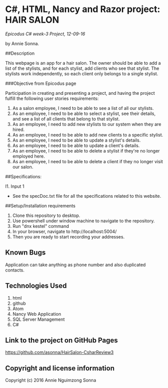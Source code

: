 # C#, HTML, Nancy and Razor project: HAIR SALON

_*Epicodus C# week-3 Project, 12-09-16*_

by Annie Sonna.


##Description

This webpage is an app for a hair salon. The owner should be able to add a list of the stylists, and for each stylist, add clients who see that stylist. The stylists work independently, so each client only belongs to a single stylist.


###Objective from Epicodus page

Participation in creating and presenting a project, and having the project fulfill the following user stories requirements:
1. As a salon employee, I need to be able to see a list of all our stylists.
2. As an employee, I need to be able to select a stylist, see their details, and see a list of all clients that belong to that stylist.
3. As an employee, I need to add new stylists to our system when they are hired.
4. As an employee, I need to be able to add new clients to a specific stylist.
5. As an employee, I need to be able to update a stylist's details.
6. As an employee, I need to be able to update a client's details.
7. As an employee, I need to be able to delete a stylist if they're no longer employed here.
8. As an employee, I need to be able to delete a client if they no longer visit our salon.


##Specifications:

I1. Input 1
 - See the specDoc.txt file for all the specifications related to this website.

##Setup/Installation requirements

1. Clone this repository to desktop.
2. Use powershell under window machine to navigate to the repository.
3. Run "dnx kestel" command
4. In your browser, navigate to http://localhost:5004/
5. Then you are ready to start recording your addresses.

## Known Bugs
 Application can take anything as phone number and also duplicated contacts.


## Technologies Used

1. html
2. github
3. Atom
4. Nancy Web Application
5. SQL Server Management
6. C#


## Link to the project on GitHub Pages

https://github.com/asonna/HairSalon-CsharReview3


## Copyright and license information

Copyright (c) 2016 Annie Nguimzong Sonna

